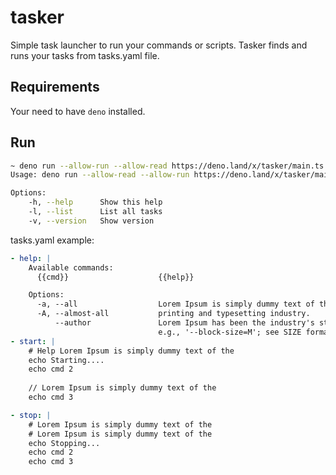 # tasker

Simple task launcher to run your commands or scripts.
Tasker finds and runs your tasks from tasks.yaml file.

## Requirements
Your need to have `deno` installed.

## Run

```bash
~ deno run --allow-run --allow-read https://deno.land/x/tasker/main.ts --help
Usage: deno run --allow-read --allow-run https://deno.land/x/tasker/main.ts [options] [task]

Options:
    -h, --help      Show this help
    -l, --list      List all tasks
    -v, --version   Show version
```

tasks.yaml example:

```yaml
- help: |
    Available commands:
      {{cmd}}                    {{help}}

    Options:
      -a, --all                  Lorem Ipsum is simply dummy text of the 
      -A, --almost-all           printing and typesetting industry.
          --author               Lorem Ipsum has been the industry's standard dummy
                                 e.g., '--block-size=M'; see SIZE format below
- start: |
    # Help Lorem Ipsum is simply dummy text of the
    echo Starting....
    echo cmd 2
    
    // Lorem Ipsum is simply dummy text of the
    echo cmd 3

- stop: |
    # Lorem Ipsum is simply dummy text of the
    # Lorem Ipsum is simply dummy text of the
    echo Stopping...
    echo cmd 2
    echo cmd 3
```
